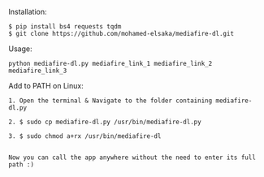 Installation:

    $ pip install bs4 requests tqdm
    $ git clone https://github.com/mohamed-elsaka/mediafire-dl.git

Usage:

    python mediafire-dl.py mediafire_link_1 mediafire_link_2 mediafire_link_3


Add to PATH on Linux:

    1. Open the terminal & Navigate to the folder containing mediafire-dl.py
    
    2. $ sudo cp mediafire-dl.py /usr/bin/mediafire-dl.py
    
    3. $ sudo chmod a+rx /usr/bin/mediafire-dl
    

    Now you can call the app anywhere without the need to enter its full path :)
